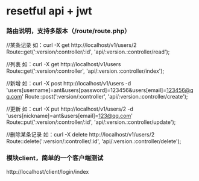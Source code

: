
#   resetful api + jwt
###   路由说明，支持多版本（/route/route.php）
  
  //某条记录 如：curl -X get http://localhost/v1/users/2
Route::get(':version/:controller/:id', 'api/:version.:controller/read');

//列表 如：curl -X get http://localhost/v1/users
Route::get(':version/:controller', 'api/:version.:controller/index');

//新增 如：curl -X post http://localhost/v1/users -d 'users[username]=ant&users[password]=123456&users[email]=123456@qq.com'
Route::post(':version/:controller', 'api/:version.:controller/create');

//更新 如：curl -X put http://localhost/v1/users/2 -d 'users[nickname]=ant&users[email]=123@qq.com'
Route::put(':version/:controller/:id', 'api/:version.:controller/update');

//删除某条记录 如：curl -X delete http://localhost/v1/users/2
Route::delete(':version/:controller/:id', 'api/:version.:controller/delete');


###   模块client，简单的一个客户端测试

  
  http://localhost/client/login/index